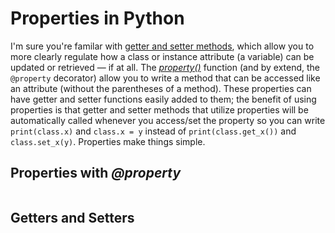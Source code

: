 # Properties in Python
I'm sure you're familar with [getter and setter methods](https://www.geeksforgeeks.org/getter-and-setter-in-python/), which allow you to more clearly regulate how a 
class or instance attribute (a variable) can be updated or retrieved — if at all. The [_property()_](https://www.geeksforgeeks.org/python-property-function/) function
(and by extend, the `@property` decorator) allow you to write a method that can be accessed like an attribute (without the parentheses of a method). These properties 
can have getter and setter functions easily added to them; the benefit of using properties is that getter and setter methods that utilize properties will be automatically
called whenever you access/set the property so you can write `print(class.x)` and `class.x = y` instead of `print(class.get_x())` and `class.set_x(y)`. Properties make things
simple.

## Properties with _@property_


```Python

```

## Getters and Setters

```Python

```

